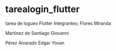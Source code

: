 # tarealogin_flutter
tarea de logueo
Flutter Integrantes; Flores Miranda 

Martinez de Santiago Giovanni

Pérez Alvarado Edgar Yovan
